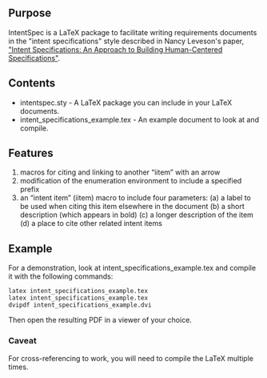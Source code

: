 
## Purpose

IntentSpec is a LaTeX package to facilitate writing requirements documents in the "intent specifications" style described in Nancy Leveson's paper, ["Intent Specifications: An Approach to Building Human-Centered Specifications"](http://sunnyday.mit.edu/16.355/levesonintent.pdf).

## Contents

 * intentspec.sty - A LaTeX package you can include in your LaTeX documents.
 * intent_specifications_example.tex - An example document to look at and compile.

## Features

1. macros for citing and linking to another “iitem” with an arrow
2. modification of the enumeration environment to include a specified prefix
3. an “intent item” (iitem) macro to include four parameters:
  (a) a label to be used when citing this item elsewhere in the document
  (b) a short description (which appears in bold)
  (c) a longer description of the item
  (d) a place to cite other related intent items

## Example

For a demonstration, look at intent_specifications_example.tex and compile it with the following commands:

```
latex intent_specifications_example.tex
latex intent_specifications_example.tex
dvipdf intent_specifications_example.dvi
```

Then open the resulting PDF in a viewer of your choice.

### Caveat

For cross-referencing to work, you will need to compile the LaTeX multiple times.

